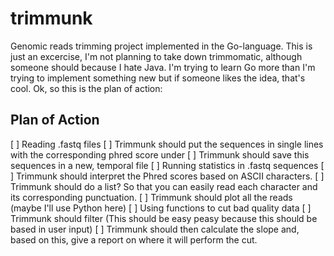 # trimmunk
Genomic reads trimming project implemented in the Go-language. This is just an excercise, I'm not planning to take down trimmomatic, although someone should because I hate Java. I'm trying to learn Go more than I'm trying to implement something new but if someone likes the idea, that's cool. Ok, so this is the plan of action:

## Plan of Action
[ ] Reading .fastq files
    [ ] Trimmunk should put the sequences in single lines with the corresponding phred score under
    [ ] Trimmunk should save this sequences in a new, temporal file
[ ] Running statistics in .fastq sequences
    [ ] Trimmunk should interpret the Phred scores based on ASCII characters.
    [ ] Trimmunk should do a list? So that you can easily read each character and its corresponding punctuation.
    [ ] Trimmunk should plot all the reads (maybe I'll use Python here)
[ ] Using functions to cut bad quality data
    [ ] Trimmunk should filter (This should be easy peasy because this should be based in user input)
    [ ] Trimmunk should then calculate the slope and, based on this, give a report on where it will perform the cut.
